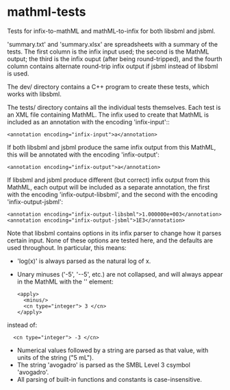 # mathml-tests
Tests for infix-to-mathML and mathML-to-infix for both libsbml and jsbml.

'summary.txt' and 'summary.xlsx' are spreadsheets with a summary of the tests.  The first column is the infix input used; the second is the MathML output; the third is the infix ouput (after being round-tripped), and the fourth column contains alternate round-trip infix output if jsbml instead of libsbml is used.

The dev/ directory contains a C++ program to create these tests, which works with libsbml.

The tests/ directory contains all the individual tests themselves.  Each test is an XML file containing MathML.  The infix used to create that MathML is included as an annotation with the encoding 'infix-input'::

    <annotation encoding="infix-input">a</annotation>

If both libsbml and jsbml produce the same infix output from this MathML, this will be annotated with the encoding 'infix-output':

    <annotation encoding="infix-output">a</annotation>

If libsbml and jsbml produce different (but correct) infix output from this MathML, each output will be included as a separate annotation, the first with the encoding 'infix-output-libsbml', and the second with the encoding 'infix-output-jsbml':

    <annotation encoding="infix-output-libsbml">1.000000e+003</annotation>
    <annotation encoding="infix-output-jsbml">1E3</annotation>

Note that libsbml contains options in its infix parser to change how it parses certain input.  None of these options are tested here, and the defaults are used throughout.  In particular, this means:

* 'log(x)' is always parsed as the natural log of x.
* Unary minuses ('-5', '--5', etc.) are not collapsed, and will always appear in the MathML with the '<minus>' element:

      <apply>
        <minus/>
        <cn type="integer"> 3 </cn>
      </apply>

instead of:

      <cn type="integer"> -3 </cn>

* Numerical values followed by a string are parsed as that value, with units of the string ("5 mL").
* The string 'avogadro' is parsed as the SMBL Level 3 csymbol 'avogadro'.
* All parsing of built-in functions and constants is case-insensitive.

